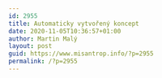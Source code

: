 ```yaml
---
id: 2955
title: Automaticky vytvořený koncept
date: 2020-11-05T10:36:57+01:00
author: Martin Malý
layout: post
guid: https://www.misantrop.info/?p=2955
permalink: /?p=2955
---
```

